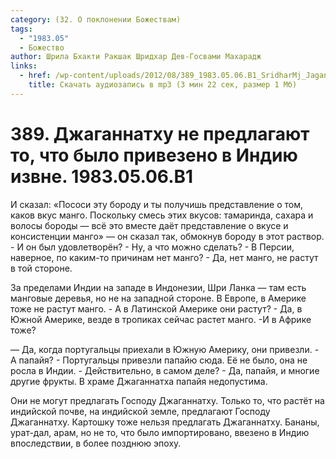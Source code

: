 ```yaml
---
category: (32. О поклонении Божествам)
tags:
  - "1983.05"
  - Божество
author: Шрила Бхакти Ракшак Шридхар Дев-Госвами Махарадж
links:
  - href: /wp-content/uploads/2012/08/389_1983.05.06.B1_SridharMj_Jaganathu_ne_predlogayut_to_chto_bylo_privezeno_v_indiyu_izvne.mp3
    title: Скачать аудиозапись в mp3 (3 мин 22 сек, размер 1 Мб)
---
```


# 389. Джаганнатху не предлагают то, что было привезено в Индию извне. 1983.05.06.B1

И сказал: «Пососи эту бороду и ты получишь представление о том, каков вкус манго. Поскольку смесь этих вкусов: тамаринда, сахара и волосы бороды — всё это вместе даёт представление о вкусе и консистенции манго» — он сказал так, обмокнув бороду в этот раствор. - И он был удовлетворён? - Ну, а что можно сделать? - В Персии, наверное, по каким-то причинам нет манго? - Да, нет манго, не растут в той стороне.

За пределами Индии на западе в Индонезии, Шри Ланка — там есть манговые деревья, но не на западной стороне. В Европе, в Америке тоже не растут манго. - А в Латинской Америке они растут? - Да, в Южной Америке, везде в тропиках сейчас растет манго. -И в Африке тоже?

— Да, когда португальцы приехали в Южную Америку, они привезли. - А папайя? - Португальцы привезли папайю сюда. Её не было, она не росла в Индии. - Действительно, в самом деле? - Да, папайя, и многие другие фрукты. В храме Джаганнатха папайя недопустима.

Они не могут предлагать Господу Джаганнатху. Только то, что растёт на индийской почве, на индийской земле, предлагают Господу Джаганнатху. Картошку тоже нельзя предлагать Джаганнатху. Бананы, урат-дал, арам, но не то, что было импортировано, ввезено в Индию впоследствии, в более позднюю эпоху.

